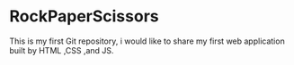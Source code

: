 # RockPaperScissors
This is my first Git repository, i would like to share my first web application built by HTML ,CSS ,and JS.
